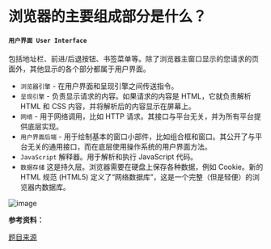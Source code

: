 # 浏览器的主要组成部分是什么？

#### `用户界面 User Interface` 

包括地址栏、前进/后退按钮、书签菜单等。除了浏览器主窗口显示的您请求的页面外，其他显示的各个部分都属于用户界面。
- `浏览器引擎` - 在用户界面和呈现引擎之间传送指令。
- `呈现引擎` - 负责显示请求的内容。如果请求的内容是 HTML，它就负责解析 HTML 和 CSS 内容，并将解析后的内容显示在屏幕上。
- `网络` - 用于网络调用，比如 HTTP 请求。其接口与平台无关，并为所有平台提供底层实现。
- `用户界面后端` - 用于绘制基本的窗口小部件，比如组合框和窗口。其公开了与平台无关的通用接口，而在底层使用操作系统的用户界面方法。
- `JavaScript` 解释器。用于解析和执行 JavaScript 代码。
- `数据存储` 这是持久层。浏览器需要在硬盘上保存各种数据，例如 Cookie。新的 HTML 规范 (HTML5) 定义了“网络数据库”，这是一个完整（但是轻便）的浏览器内数据库。

![image](../assets/image/browser/1.jpg)

**参考资料：**

[题目来源](https://juejin.im/post/5d89798d6fb9a06b102769b1) 
